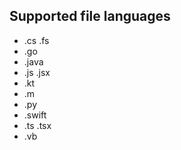 ## Supported file languages
- .cs .fs
- .go
- .java
- .js .jsx
- .kt
- .m
- .py
- .swift
- .ts .tsx
- .vb
